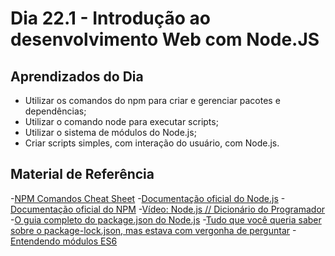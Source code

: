 # Dia 22.1 - Introdução ao desenvolvimento Web com Node.JS

## Aprendizados do Dia

- Utilizar os comandos do npm para criar e gerenciar pacotes e dependências;
- Utilizar o comando node para executar scripts;
- Utilizar o sistema de módulos do Node.js;
- Criar scripts simples, com interação do usuário, com Node.js.

## Material de Referência

-[NPM Comandos Cheat Sheet](https://github.com/tryber/Trybe-CheatSheets/blob/master/backend/nodejs/npm/README.md)
-[Documentação oficial do Node.js](https://nodejs.org/en/docs/)
-[Documentação oficial do NPM](https://docs.npmjs.com/)
-[Vídeo: Node.js // Dicionário do Programador](https://www.youtube.com/watch?v=vYekSMBCCiM&t=426s)
-[O guia completo do package.json do Node.js](https://www.luiztools.com.br/post/o-guia-completo-do-package-json-do-node-js/)
-[Tudo que você queria saber sobre o package-lock.json, mas estava com vergonha de perguntar](https://medium.com/trainingcenter/tudo-que-voc%C3%AA-queria-saber-sobre-o-package-lock-json-mas-estava-com-vergonha-de-perguntar-e70589f2855f)
-[Entendendo módulos ES6](https://medium.com/trainingcenter/entendendo-m%C3%B3dulos-no-javascript-73bce1d64dbf)